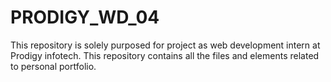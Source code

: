# PRODIGY_WD_04
This repository is solely purposed for project as web development intern at Prodigy infotech. This repository contains all the files and elements related to personal portfolio.
